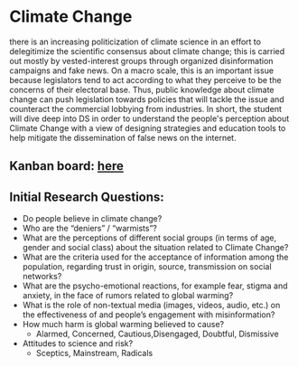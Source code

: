 # Climate Change
there is an increasing politicization of climate science in an effort to delegitimize the scientific consensus about climate change; this is carried out mostly by vested-interest groups through organized disinformation campaigns and fake news. On a macro scale, this is an important issue because legislators tend to act according to what they perceive to be the concerns of their electoral base. Thus, public knowledge about climate change can push legislation towards policies that will tackle the issue and counteract the commercial lobbying from industries.
In short, the student will dive deep into DS in order to understand the people's perception about Climate Change with a view of designing strategies and education tools to help mitigate the dissemination of false news on the internet.

## Kanban board: [here](https://github.com/TUB-NLP-OpenData/climate_change/projects/2) 

## Initial Research Questions:

* Do people believe in climate change?
* Who are the “deniers” / “warmists”?
* What are the perceptions of different social groups (in terms of age, gender and social class) about the situation related to Climate Change?
* What are the criteria used for the acceptance of information among the population, regarding trust in origin, source, transmission on social networks?
* What are the psycho-emotional reactions, for example fear, stigma and anxiety, in the face of rumors related to global warming?
* What is the role of non-textual media (images, videos, audio, etc.) on the effectiveness of and people’s engagement with misinformation?
* How much harm is global warming believed to cause?
  * Alarmed, Concerned, Cautious,Disengaged, Doubtful, Dismissive
* Attitudes to science and risk?
  * Sceptics, Mainstream, Radicals


